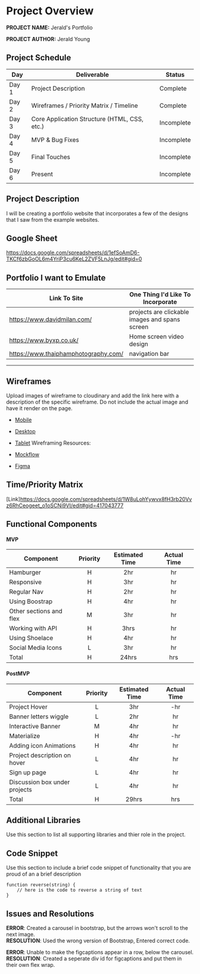 # Project Overview

**PROJECT NAME:** Jerald's Portfolio

**PROJECT AUTHOR:** Jerald Young

## Project Schedule

|  Day | Deliverable | Status
|---|---| ---|
|Day 1| Project Description | Complete
|Day 2| Wireframes / Priority Matrix / Timeline | Complete
|Day 3| Core Application Structure (HTML, CSS, etc.) | Incomplete
|Day 4| MVP & Bug Fixes | Incomplete
|Day 5| Final Touches | Incomplete
|Day 6| Present | Incomplete


## Project Description

I will be creating a portfolio website that incorporates a few of the designs
that I saw from the example websites.
## Google Sheet

https://docs.google.com/spreadsheets/d/1efSoAmD6-TKCf6zbGoOL6m4YriP3cu6KeL2ZVF5LnJg/edit#gid=0

## Portfolio I want to Emulate

Link To Site  | One Thing I'd Like To Incorporate | 
| ------------- | ------------- |
|https://www.davidmilan.com/|projects are clickable images and spans screen
|https://www.byxp.co.uk/| Home screen video design
|https://www.thaiphamphotography.com/|  navigation bar

---

## Wireframes

Upload images of wireframe to cloudinary and add the link here with a description of the specific wireframe. Do not include the actual image and have it render on the page.  

- [Mobile](https://i.imgur.com/miFmoM1.png)
- [Desktop](https://i.imgur.com/E7nmVm7.png)
- [Tablet](https://i.imgur.com/e3736Kb.png)
Wireframing Resources:

- [Mockflow](https://mockflow.com/app/#Wireframe)
- [Figma](https://www.figma.com/)


## Time/Priority Matrix 

[Link]https://docs.google.com/spreadsheets/d/1W8uLohYywvx8fH3rb20Vvz6RhCeogeet_o1oSCNi9VI/edit#gid=417043777

## Functional Components

#### MVP
| Component | Priority | Estimated Time | Actual Time |
| --- | :---: |  :---: | :---: | 
| Hamburger | H | 2hr | hr |
| Responsive | H | 3hr | hr |
| Regular Nav | H | 2hr | hr |  
| Using Boostrap | H | 4hr|  hr | 
| Other sections and flex| M | 3hr | hr|
| Working with API | H | 3hrs|  hr | 
| Using Shoelace | H | 4hr | hr | hr |
| Social Media Icons | L | 3hr |  hr |
| Total | H | 24hrs| hrs |

#### PostMVP
| Component | Priority | Estimated Time | Actual Time |
| --- | :---: |  :---: | :---: | 
| Project Hover | L | 3hr | -hr | hr |
| Banner letters wiggle | L | 2hr | hr |
| Interactive Banner | M | 4hr | hr |
| Materialize | H | 4hr | -hr | hr |
| Adding icon Animations | H | 4hr | hr |
| Project description on hover | L | 4hr | hr |
|Sign up page| L | 4hr | hr |
|Discussion box under projects | L | 4hr | hr |
| Total | H | 29hrs| hrs |

## Additional Libraries
 Use this section to list all supporting libraries and thier role in the project. 

## Code Snippet

Use this section to include a brief code snippet of functionality that you are proud of an a brief description  

```
function reverse(string) {
	// here is the code to reverse a string of text
}
```

## Issues and Resolutions


**ERROR**: Created a carousel in bootstrap, but the arrows won't scroll to the next image.                              
**RESOLUTION**: Used the wrong version of Bootstrap, Entered correct code.

**ERROR**: Unable to make the figcaptions appear in a row, below the carousel.                    
**RESOLUTION**: Created a seperate div id for figcaptions and put them in their own flex wrap.
